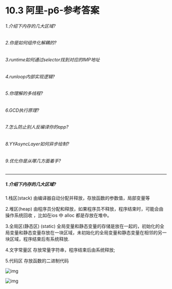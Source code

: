 # 10.3 阿里-p6-参考答案

###### 1.介绍下内存的几大区域?

###### 2.你是如何组件化解耦的?

###### 3.runtime如何通过selector找到对应的IMP地址

###### 4.runloop内部实现逻辑?

###### 5.你理解的多线程?

###### 6.GCD执行原理?

###### 7.怎么防止别人反编译你的app?

###### 8.YYAsyncLayer如何异步绘制?

###### 9.优化你是从哪几方面着手?



---

##### 1.介绍下内存的几大区域?

1.栈区(stack) 由编译器自动分配并释放，存放函数的参数值，局部变量等

2.堆区(heap) 由程序员分配和释放，如果程序员不释放，程序结束时，可能会由操作系统回收 ，比如在ios 中 alloc 都是存放在堆中。

3.全局区(静态区) (static) 全局变量和静态变量的存储是放在一起的，初始化的全局变量和静态变量存放在一块区域，未初始化的全局变量和静态变量在相邻的另一块区域，程序结束后有系统释放.

4.文字常量区 存放常量字符串，程序结束后由系统释放;

5.代码区 存放函数的二进制代码

![img](https://upload-images.jianshu.io/upload_images/1829339-c1783643e7c18ce7?imageMogr2/auto-orient/strip%7CimageView2/2/w/1000)

![img](https://upload-images.jianshu.io/upload_images/1829339-cd57084129755f4f?imageMogr2/auto-orient/strip%7CimageView2/2/w/1000)

